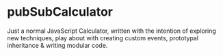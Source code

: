 pubSubCalculator
================

Just a normal JavaScript Calculator, written with the intention of exploring new techniques, play about with creating custom events, prototypal inheritance &amp; writing modular code.